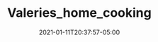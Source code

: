 ---
title: "Valeries_home_cooking"
date: 2021-01-11T20:37:57-05:00
notes: "Cover and interior design <br>
Photography: Time Inc. Food Studios and Brian Bowen Smith <br>
Oxmoor House
"
lead_image: "valeries_home_cooking/ValeriesHomeCooking_cover.png"
interior:
    - valeries_home_cooking/ValeriesHomeCooking_interior_01.png
    - valeries_home_cooking/ValeriesHomeCooking_interior_02.png
    - valeries_home_cooking/ValeriesHomeCooking_interior_03.png
    - valeries_home_cooking/ValeriesHomeCooking_interior_04.png
    - valeries_home_cooking/ValeriesHomeCooking_interior_05.png
---
